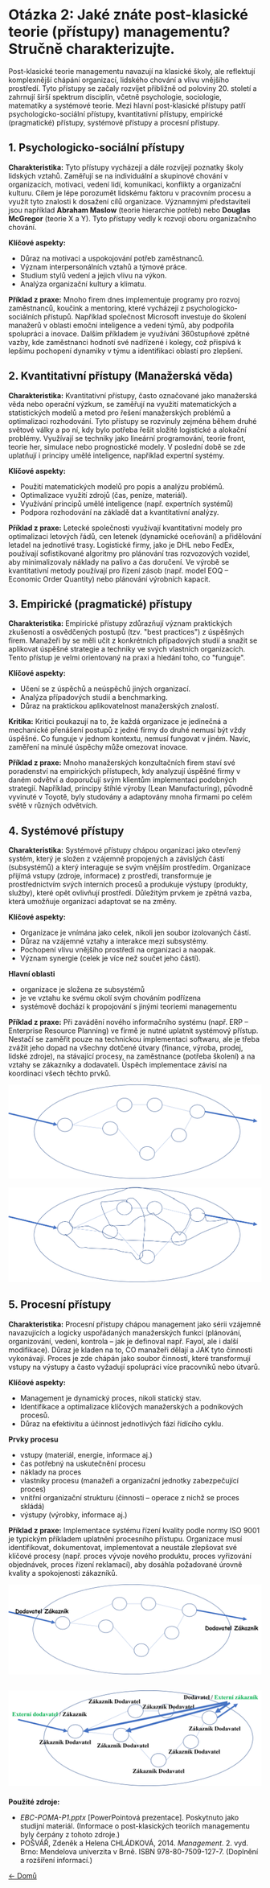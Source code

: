 # Otázka 2: Jaké znáte post-klasické teorie (přístupy) managementu? Stručně charakterizujte.

Post-klasické teorie managementu navazují na klasické školy, ale reflektují komplexnější chápání organizací, lidského chování a vlivu vnějšího prostředí. Tyto přístupy se začaly rozvíjet přibližně od poloviny 20. století a zahrnují širší spektrum disciplín, včetně psychologie, sociologie, matematiky a systémové teorie. Mezi hlavní post-klasické přístupy patří psychologicko-sociální přístupy, kvantitativní přístupy, empirické (pragmatické) přístupy, systémové přístupy a procesní přístupy.

## 1. Psychologicko-sociální přístupy

**Charakteristika:** Tyto přístupy vycházejí a dále rozvíjejí poznatky školy lidských vztahů. Zaměřují se na individuální a skupinové chování v organizacích, motivaci, vedení lidí, komunikaci, konflikty a organizační kulturu. Cílem je lépe porozumět lidskému faktoru v pracovním procesu a využít tyto znalosti k dosažení cílů organizace. Významnými představiteli jsou například **Abraham Maslow** (teorie hierarchie potřeb) nebo **Douglas McGregor** (teorie X a Y). Tyto přístupy vedly k rozvoji oboru organizačního chování.

**Klíčové aspekty:**
*   Důraz na motivaci a uspokojování potřeb zaměstnanců.
*   Význam interpersonálních vztahů a týmové práce.
*   Studium stylů vedení a jejich vlivu na výkon.
*   Analýza organizační kultury a klimatu.

**Příklad z praxe:** Mnoho firem dnes implementuje programy pro rozvoj zaměstnanců, koučink a mentoring, které vycházejí z psychologicko-sociálních přístupů. Například společnost Microsoft investuje do školení manažerů v oblasti emoční inteligence a vedení týmů, aby podpořila spolupráci a inovace. Dalším příkladem je využívání 360stupňové zpětné vazby, kde zaměstnanci hodnotí své nadřízené i kolegy, což přispívá k lepšímu pochopení dynamiky v týmu a identifikaci oblastí pro zlepšení.

## 2. Kvantitativní přístupy (Manažerská věda)

**Charakteristika:** Kvantitativní přístupy, často označované jako manažerská věda nebo operační výzkum, se zaměřují na využití matematických a statistických modelů a metod pro řešení manažerských problémů a optimalizaci rozhodování. Tyto přístupy se rozvinuly zejména během druhé světové války a po ní, kdy bylo potřeba řešit složité logistické a alokační problémy. Využívají se techniky jako lineární programování, teorie front, teorie her, simulace nebo prognostické modely. V poslední době se zde uplatňují i principy umělé inteligence, například expertní systémy.

**Klíčové aspekty:**
*   Použití matematických modelů pro popis a analýzu problémů.
*   Optimalizace využití zdrojů (čas, peníze, materiál).
*   Využívání principů umělé inteligence (např. expertních systémů)
*   Podpora rozhodování na základě dat a kvantitativní analýzy.

**Příklad z praxe:** Letecké společnosti využívají kvantitativní modely pro optimalizaci letových řádů, cen letenek (dynamické oceňování) a přidělování letadel na jednotlivé trasy. Logistické firmy, jako je DHL nebo FedEx, používají sofistikované algoritmy pro plánování tras rozvozových vozidel, aby minimalizovaly náklady na palivo a čas doručení. Ve výrobě se kvantitativní metody používají pro řízení zásob (např. model EOQ – Economic Order Quantity) nebo plánování výrobních kapacit.

## 3. Empirické (pragmatické) přístupy

**Charakteristika:** Empirické přístupy zdůrazňují význam praktických zkušeností a osvědčených postupů (tzv. "best practices") z úspěšných firem. Manažeři by se měli učit z konkrétních případových studií a snažit se aplikovat úspěšné strategie a techniky ve svých vlastních organizacích. Tento přístup je velmi orientovaný na praxi a hledání toho, co "funguje".

**Klíčové aspekty:**
* Učení se z úspěchů a neúspěchů jiných organizací.
* Analýza případových studií a benchmarking.
* Důraz na praktickou aplikovatelnost manažerských znalostí.

**Kritika:** Kritici poukazují na to, že každá organizace je jedinečná a mechanické přenášení postupů z jedné firmy do druhé nemusí být vždy úspěšné. Co funguje v jednom kontextu, nemusí fungovat v jiném. Navíc, zaměření na minulé úspěchy může omezovat inovace.

**Příklad z praxe:** Mnoho manažerských konzultačních firem staví své poradenství na empirických přístupech, kdy analyzují úspěšné firmy v daném odvětví a doporučují svým klientům implementaci podobných strategií. Například, principy štíhlé výroby (Lean Manufacturing), původně vyvinuté v Toyotě, byly studovány a adaptovány mnoha firmami po celém světě v různých odvětvích.

## 4. Systémové přístupy

**Charakteristika:** Systémové přístupy chápou organizaci jako otevřený systém, který je složen z vzájemně propojených a závislých částí (subsystémů) a který interaguje se svým vnějším prostředím. Organizace přijímá vstupy (zdroje, informace) z prostředí, transformuje je prostřednictvím svých interních procesů a produkuje výstupy (produkty, služby), které opět ovlivňují prostředí. Důležitým prvkem je zpětná vazba, která umožňuje organizaci adaptovat se na změny.

**Klíčové aspekty:**
* Organizace je vnímána jako celek, nikoli jen soubor izolovaných částí.
* Důraz na vzájemné vztahy a interakce mezi subsystémy.
* Pochopení vlivu vnějšího prostředí na organizaci a naopak.
* Význam synergie (celek je více než součet jeho částí).

**Hlavní oblasti**
* organizace je složena ze subsystémů
* je ve vztahu ke svému okolí svým chováním podřízena
* systémově dochází k propojování s jinými teoriemi managementu

**Příklad z praxe:** Při zavádění nového informačního systému (např. ERP – Enterprise Resource Planning) ve firmě je nutné uplatnit systémový přístup. Nestačí se zaměřit pouze na technickou implementaci softwaru, ale je třeba zvážit jeho dopad na všechny dotčené útvary (finance, výroba, prodej, lidské zdroje), na stávající procesy, na zaměstnance (potřeba školení) a na vztahy se zákazníky a dodavateli. Úspěch implementace závisí na koordinaci všech těchto prvků.

![Systemovy přístup](../../obr\systemovy_pristup.png)

![Teorie chaosu](../../obr\teorie_chaosu.png)

## 5. Procesní přístupy

**Charakteristika:** Procesní přístupy chápou management jako sérii vzájemně navazujících a logicky uspořádaných manažerských funkcí (plánování, organizování, vedení, kontrola – jak je definoval např. Fayol, ale i další modifikace). Důraz je kladen na to, CO manažeři dělají a JAK tyto činnosti vykonávají. Proces je zde chápán jako soubor činností, které transformují vstupy na výstupy a často vyžadují spolupráci více pracovníků nebo útvarů.

**Klíčové aspekty:**
*   Management je dynamický proces, nikoli statický stav.
*   Identifikace a optimalizace klíčových manažerských a podnikových procesů.
*   Důraz na efektivitu a účinnost jednotlivých fází řídícího cyklu.

**Prvky procesu**
* vstupy (materiál, energie, informace aj.)
* čas potřebný na uskutečnění procesu
* náklady na proces
* vlastníky procesu (manažeři a organizační jednotky zabezpečující proces)
* vnitřní organizační strukturu (činnosti – operace z nichž se proces skládá)
* výstupy (výrobky, informace aj.)

**Příklad z praxe:** Implementace systému řízení kvality podle normy ISO 9001 je typickým příkladem uplatnění procesního přístupu. Organizace musí identifikovat, dokumentovat, implementovat a neustále zlepšovat své klíčové procesy (např. proces vývoje nového produktu, proces vyřizování objednávek, proces řízení reklamací), aby dosáhla požadované úrovně kvality a spokojenosti zákazníků.

![Procesní přístup](../../obr\procesni_pristup.png)

![Procesní přístup V2](../../obr\procesni_pristup2.png)
---
**Použité zdroje:**

*   *EBC-POMA-P1.pptx* [PowerPointová prezentace]. Poskytnuto jako studijní materiál. (Informace o post-klasických teoriích managementu byly čerpány z tohoto zdroje.)
*   POŠVÁŘ, Zdeněk a Helena CHLÁDKOVÁ, 2014. *Management*. 2. vyd. Brno: Mendelova univerzita v Brně. ISBN 978-80-7509-127-7. (Doplnění a rozšíření informací.)

[<- Domů](../../README.md)